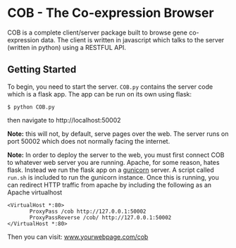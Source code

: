 COB - The Co-expression Browser
===============================

COB is a complete client/server package built to browse gene co-expression data.
The client is written in javascript which talks to the server (written in python)
using a RESTFUL API. 

Getting Started
---------------
To begin, you need to start the server. `COB.py` contains the server code which
is a flask app. The app can be run on its own using flask:
```
$ python COB.py
```
then navigate to http://localhost:50002

**Note:** this will not, by default, serve pages over the web. The server runs on 
port 50002 which does not normally facing the internet. 


**Note:**
In order to deploy the server to the web, you must first connect COB to whatever
web server you are running. Apache, for some reason, hates flask. Instead we 
run the flask app on a [gunicorn](http://gunicorn.org/) server. A script called
`run.sh` is included to run the gunicorn instance. Once this is running, you can
redirect HTTP traffic from apache by including the following as an Apache virtualhost

```
<VirtualHost *:80>
       ProxyPass /cob http://127.0.0.1:50002
       ProxyPassReverse /cob/ http://127.0.0.1:50002
</VirtualHost *:80>
```

Then you can visit: www.yourwebpage.com/cob

